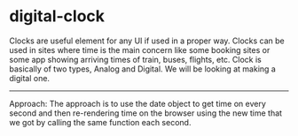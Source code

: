 # digital-clock
<p>Clocks are useful element for any UI if used in a proper way. Clocks can be used in sites where time is the main concern like some booking sites or some app showing arriving times of train, buses, flights, etc. Clock is basically of two types, Analog and Digital. We will be looking at making a digital one. </p>
<hr>
<p?<b>Approach:</b> The approach is to use the date object to get time on every second and then re-rendering time on the browser using the new time that we got by calling the same function each second.</p> 
